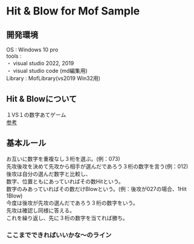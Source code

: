 # Hit & Blow for Mof Sample  
  
## 開発環境  
OS : Windows 10 pro  
tools :  
・ visual studio 2022, 2019  
・ visual studio code  (md編集用)  
Library : MofLibrary(vs2019 Win32用)  
  
## Hit & Blowについて  
１VS１の数字あてゲーム  
[参考](https://applibito.com/hit-blow%E3%82%92%E6%94%BB%E7%95%A5%EF%BC%816%E6%89%8B%E4%BB%A5%E5%86%85%E3%81%A7%E7%9B%B8%E6%89%8B%E3%81%AE%E6%95%B0%E5%AD%97%E3%82%92%E5%BD%93%E3%81%A6%E3%82%8B%E6%96%B9%E6%B3%95%E3%82%92%E8%A7%A3/)
  
## 基本ルール  
お互いに数字を重複なし３桁を選ぶ。(例：073)  
先攻後攻を決めて先攻から相手が選んだであろう３桁の数字を言う(例：012)  
後攻は自分の選んだ数字と比較し、  
数字、位置ともにあっていればその数Hitという。  
数字のみあっていればその数だけBlowという。(例：後攻が027の場合、1Hit 1Blow)  
今度は後攻が先攻の選んだであろう３桁の数字をいう。  
先攻は確認し同様に答える。  
これを繰り返し、先に３桁の数字を当てれば勝ち。  

### ここまでできればいいかな～のライン